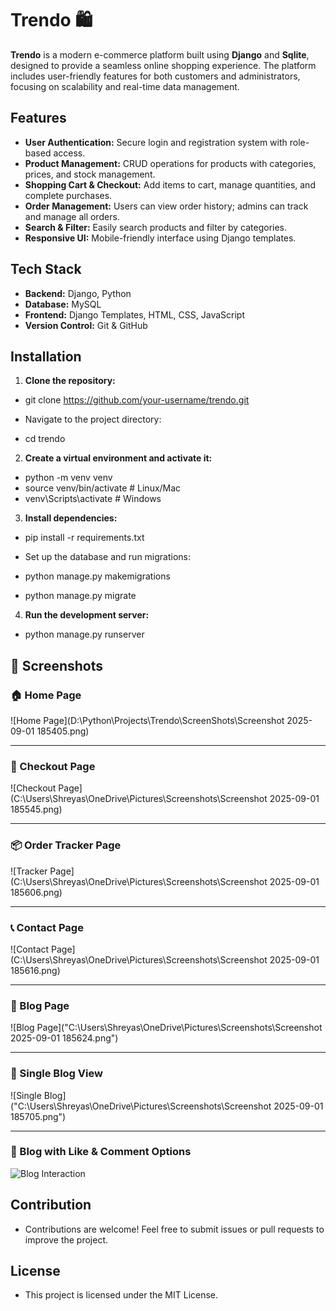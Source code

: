 # Trendo 🛍️

**Trendo** is a modern e-commerce platform built using **Django** and **Sqlite**, designed to provide a seamless online shopping experience. The platform includes user-friendly features for both customers and administrators, focusing on scalability and real-time data management.

## Features

- **User Authentication:** Secure login and registration system with role-based access.  
- **Product Management:** CRUD operations for products with categories, prices, and stock management.  
- **Shopping Cart & Checkout:** Add items to cart, manage quantities, and complete purchases.  
- **Order Management:** Users can view order history; admins can track and manage all orders.  
- **Search & Filter:** Easily search products and filter by categories.  
- **Responsive UI:** Mobile-friendly interface using Django templates.  

## Tech Stack

- **Backend:** Django, Python  
- **Database:** MySQL  
- **Frontend:** Django Templates, HTML, CSS, JavaScript  
- **Version Control:** Git & GitHub  

## Installation

1. **Clone the repository:**  
-  git clone https://github.com/your-username/trendo.git
- Navigate to the project directory:

- cd trendo

2. **Create a virtual environment and activate it:**

- python -m venv venv
- source venv/bin/activate  # Linux/Mac
- venv\Scripts\activate     # Windows

3. **Install dependencies:**

- pip install -r requirements.txt

- Set up the database and run migrations:
 
- python manage.py makemigrations
- python manage.py migrate

4. **Run the development server:**

- python manage.py runserver

## 📸 Screenshots

### 🏠 Home Page
![Home Page](D:\Python\Projects\Trendo\ScreenShots\Screenshot 2025-09-01 185405.png)

---

### 🛒 Checkout Page
![Checkout Page](C:\Users\Shreyas\OneDrive\Pictures\Screenshots\Screenshot 2025-09-01 185545.png)

---

### 📦 Order Tracker Page
![Tracker Page](C:\Users\Shreyas\OneDrive\Pictures\Screenshots\Screenshot 2025-09-01 185606.png)

---

### 📞 Contact Page
![Contact Page](C:\Users\Shreyas\OneDrive\Pictures\Screenshots\Screenshot 2025-09-01 185616.png)

---

### 📝 Blog Page
![Blog Page]("C:\Users\Shreyas\OneDrive\Pictures\Screenshots\Screenshot 2025-09-01 185624.png")

---

### 📖 Single Blog View
![Single Blog]("C:\Users\Shreyas\OneDrive\Pictures\Screenshots\Screenshot 2025-09-01 185705.png")

---

### 💬 Blog with Like & Comment Options
![Blog Interaction](https://raw.githubusercontent.com/your-username/trendo/main/assets/blog_interaction.png)



## Contribution

- Contributions are welcome! Feel free to submit issues or pull requests to improve the    project.

## License

- This project is licensed under the MIT License.